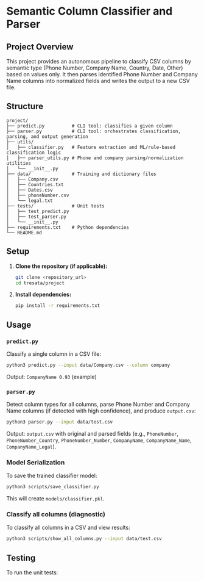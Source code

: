 # Semantic Column Classifier and Parser

## Project Overview

This project provides an autonomous pipeline to classify CSV columns by semantic type (Phone Number, Company Name, Country, Date, Other) based on values only. It then parses identified Phone Number and Company Name columns into normalized fields and writes the output to a new CSV file.

## Structure

```
project/
├── predict.py          # CLI tool: classifies a given column
├── parser.py           # CLI tool: orchestrates classification, parsing, and output generation
├── utils/
│   ├── classifier.py   # Feature extraction and ML/rule-based classification logic
│   ├── parser_utils.py # Phone and company parsing/normalization utilities
│   └── __init__.py
├── data/               # Training and dictionary files
│   ├── Company.csv
│   ├── Countries.txt
│   ├── Dates.csv
│   ├── phoneNumber.csv
│   └── legal.txt
├── tests/              # Unit tests
│   ├── test_predict.py
│   ├── test_parser.py
│   └── __init__.py
├── requirements.txt    # Python dependencies
└── README.md
```

## Setup

1.  **Clone the repository (if applicable):**

    ```bash
    git clone <repository_url>
    cd tresata/project
    ```

2.  **Install dependencies:**

    ```bash
    pip install -r requirements.txt
    ```

## Usage

### `predict.py`

Classify a single column in a CSV file:

```bash
python3 predict.py --input data/Company.csv --column company
```

Output: `CompanyName 0.93` (example)

### `parser.py`

Detect column types for all columns, parse Phone Number and Company Name columns (if detected with high confidence), and produce `output.csv`:

```bash
python3 parser.py --input data/test.csv
```

Output: `output.csv` with original and parsed fields (e.g., `PhoneNumber`, `PhoneNumber_Country`, `PhoneNumber_Number`, `CompanyName`, `CompanyName_Name`, `CompanyName_Legal`).

### Model Serialization

To save the trained classifier model:

```bash
python3 scripts/save_classifier.py
```

This will create `models/classifier.pkl`.

### Classify all columns (diagnostic)

To classify all columns in a CSV and view results:

```bash
python3 scripts/show_all_columns.py --input data/test.csv
```

## Testing

To run the unit tests:

```
